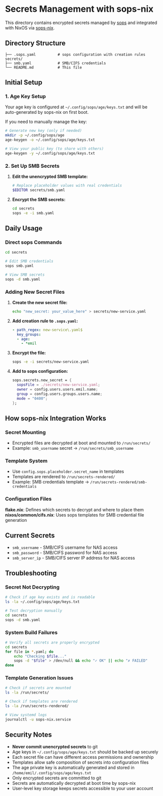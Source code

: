 # Secrets Management with sops-nix

This directory contains encrypted secrets managed by [sops](https://github.com/mozilla/sops) and integrated with NixOS via [sops-nix](https://github.com/Mic92/sops-nix).

## Directory Structure

```
├── .sops.yaml          # sops configuration with creation rules
secrets/
├── smb.yaml            # SMB/CIFS credentials
└── README.md           # This file
```

## Initial Setup

### 1. Age Key Setup
Your age key is configured at `~/.config/sops/age/keys.txt` and will be auto-generated by sops-nix on first boot.

If you need to manually manage the key:
```bash
# Generate new key (only if needed)
mkdir -p ~/.config/sops/age
age-keygen -o ~/.config/sops/age/keys.txt

# View your public key (to share with others)
age-keygen -y ~/.config/sops/age/keys.txt
```

### 2. Set Up SMB Secrets

1. **Edit the unencrypted SMB template:**
   ```bash
   # Replace placeholder values with real credentials
   $EDITOR secrets/smb.yaml
   ```

2. **Encrypt the SMB secrets:**
   ```bash
   cd secrets
   sops -e -i smb.yaml
   ```

## Daily Usage

### Direct sops Commands
```bash
cd secrets

# Edit SMB credentials
sops smb.yaml

# View SMB secrets
sops -d smb.yaml
```

### Adding New Secret Files

1. **Create the new secret file:**
   ```bash
   echo "new_secret: your_value_here" > secrets/new-service.yaml
   ```

2. **Add creation rule to `.sops.yaml`:**
   ```yaml
   - path_regex: new-service\.yaml$
     key_groups:
     - age:
       - *emil
   ```

3. **Encrypt the file:**
   ```bash
   sops -e -i secrets/new-service.yaml
   ```

4. **Add to sops configuration:**
   ```nix
   sops.secrets.new_secret = {
     sopsFile = ./secrets/new-service.yaml;
     owner = config.users.users.emil.name;
     group = config.users.groups.users.name;
     mode = "0400";
   };
   ```

## How sops-nix Integration Works

### Secret Mounting
- Encrypted files are decrypted at boot and mounted to `/run/secrets/`
- Example: `smb_username` secret → `/run/secrets/smb_username`

### Template System
- Use `config.sops.placeholder.secret_name` in templates
- Templates are rendered to `/run/secrets-rendered/`
- Example: SMB credentials template → `/run/secrets-rendered/smb-credentials`

### Configuration Files

**flake.nix**: Defines which secrets to decrypt and where to place them
**nixos/common/cifs.nix**: Uses sops templates for SMB credential file generation

## Current Secrets

- `smb_username` - SMB/CIFS username for NAS access
- `smb_password` - SMB/CIFS password for NAS access
- `smb_server_ip` - SMB/CIFS server IP address for NAS access

## Troubleshooting

### Secret Not Decrypting
```bash
# Check if age key exists and is readable
ls -la ~/.config/sops/age/keys.txt

# Test decryption manually
cd secrets
sops -d smb.yaml
```

### System Build Failures
```bash
# Verify all secrets are properly encrypted
cd secrets
for file in *.yaml; do
    echo "Checking $file..."
    sops -d "$file" > /dev/null && echo "✓ OK" || echo "✗ FAILED"
done
```

### Template Generation Issues
```bash
# Check if secrets are mounted
ls -la /run/secrets/

# Check if templates are rendered
ls -la /run/secrets-rendered/

# View systemd logs
journalctl -u sops-nix.service
```

## Security Notes

- **Never commit unencrypted secrets** to git
- Age keys in `~/.config/sops/age/keys.txt` should be backed up securely
- Each secret file can have different access permissions and ownership
- Templates allow safe composition of secrets into configuration files
- The age private key is automatically generated and stored in `/home/emil/.config/sops/age/keys.txt`
- Only encrypted secrets are committed to git
- Secrets are automatically decrypted at boot time by sops-nix
- User-level key storage keeps secrets accessible to your user account
